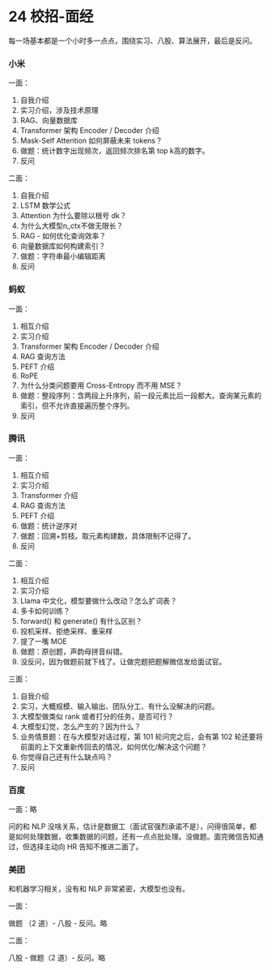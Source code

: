 # 24 校招-面经

每一场基本都是一个小时多一点点，围绕实习、八股、算法展开，最后是反问。

### 小米

一面：

1. 自我介绍
2. 实习介绍，涉及技术原理
3. RAG、向量数据库
4. Transformer 架构 Encoder / Decoder 介绍
5. Mask-Self Attention 如何屏蔽未来 tokens？
6. 做题：统计数字出现频次，返回频次排名第 top k高的数字。
7. 反问

二面：

1. 自我介绍
2. LSTM 数学公式
3. Attention 为什么要除以根号 dk？
4. 为什么大模型n_ctx不做无限长？
5. RAG - 如何优化查询效率？
6. 向量数据库如何构建索引？
7. 做题：字符串最小编辑距离
8. 反问

### 蚂蚁

一面：

1. 相互介绍
2. 实习介绍
3. Transformer 架构 Encoder / Decoder 介绍
4. RAG 查询方法
5. PEFT 介绍 
6. RoPE
7. 为什么分类问题要用 Cross-Entropy 而不用 MSE？
8. 做题：整段序列：含两段上升序列，前一段元素比后一段都大。查询某元素的索引，但不允许直接遍历整个序列。
9. 反问

### 腾讯

一面：

1. 相互介绍
2. 实习介绍
3. Transformer 介绍
4. RAG 查询方法
5. PEFT 介绍 
6. 做题：统计逆序对
7. 做题：回溯+剪枝。取元素构建数，具体限制不记得了。
8. 反问

二面：

1. 相互介绍
2. 实习介绍
3. Llama 中文化，模型要做什么改动？怎么扩词表？
4. 多卡如何训练？
5. forward() 和 generate() 有什么区别？
6. 投机采样、拒绝采样、重采样
7. 提了一嘴 MOE
8. 做题：原创题，声韵母拼音纠错。
9. 没反问，因为做题前就下线了。让做完题把题解微信发给面试官。

三面：

1. 自我介绍
2. 实习，大概规模、输入输出、团队分工、有什么没解决的问题。
3. 大模型做类似 rank 或者打分的任务，是否可行？
4. 大模型幻觉，怎么产生的？因为什么？
5. 业务情景题：在与大模型对话过程，第 101 轮问完之后，会有第 102 轮还要将前面的上下文重新传回去的情况，如何优化/解决这个问题？
6. 你觉得自己还有什么缺点吗？
7. 反问

### 百度

一面：略

问的和 NLP 没啥关系，估计是数据工（面试官强烈承诺不是），问得很简单，都是如何处理数据，收集数据的问题，还有一点点批处理。没做题。面完微信告知通过，但选择主动向 HR 告知不推进二面了。

### 美团

和机器学习相关，没有和 NLP 非常紧密，大模型也没有。

一面：

做题 （2 道）- 八股 - 反问。略

二面：

八股 - 做题（2 道）- 反问。略